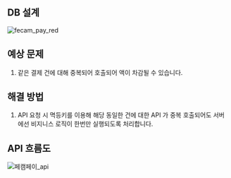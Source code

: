 ## DB 설계
![fecam_pay_red](https://github.com/djawnstj/FeCamPay/assets/90193598/796a8112-b283-4c7b-8b7b-0d7dde56efac)

## 예상 문제

1. 같은 결제 건에 대해 중복되어 호출되어 액이 차감될 수 있습니다.

## 해결 방법

1. API 요청 시 멱등키를 이용해 해당 동일한 건에 대한 API 가 중복 호출되어도 서버에선 비지니스 로직이 한번만 실행되도록 처리합니다.

## API 흐름도
![페캠페이_api](https://github.com/djawnstj/FeCamPay/assets/90193598/9d1660e1-cb40-431a-8be3-9b2b7f858990)
